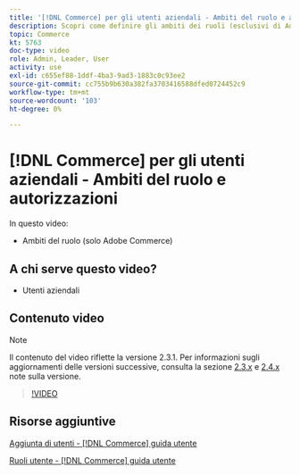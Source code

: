 ```yaml
---
title: '[!DNL Commerce] per gli utenti aziendali - Ambiti del ruolo e autorizzazioni'
description: Scopri come definire gli ambiti dei ruoli (esclusivi di Adobe Commerce) e le autorizzazioni associate per sito o archivio.
topic: Commerce
kt: 5763
doc-type: video
role: Admin, Leader, User
activity: use
exl-id: c655ef88-1ddf-4ba3-9ad3-1883c0c93ee2
source-git-commit: cc755b9b630a382fa3703416588dfed0724452c9
workflow-type: tm+mt
source-wordcount: '103'
ht-degree: 0%

---
```


# [!DNL Commerce] per gli utenti aziendali - Ambiti del ruolo e autorizzazioni

In questo video:

- Ambiti del ruolo (solo Adobe Commerce)

## A chi serve questo video?

- Utenti aziendali

## Contenuto video

>[!NOTE]
>
>Il contenuto del video riflette la versione 2.3.1. Per informazioni sugli aggiornamenti delle versioni successive, consulta la sezione [ 2.3.x](https://devdocs.magento.com/guides/v2.3/release-notes/bk-release-notes.html) e [2.4.x](https://devdocs.magento.com/guides/v2.4/release-notes/bk-release-notes.html) note sulla versione.

>[!VIDEO](https://video.tv.adobe.com/v/35948?quality=12&learn=on)

## Risorse aggiuntive

[Aggiunta di utenti - [!DNL Commerce] guida utente](https://docs.magento.com/user-guide/system/permissions-users-all.html)

[Ruoli utente - [!DNL Commerce] guida utente](https://docs.magento.com/user-guide/system/permissions-user-roles.html)
